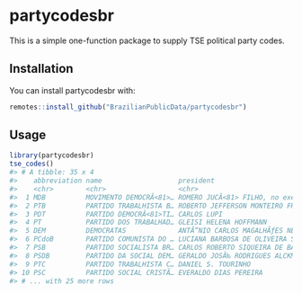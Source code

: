 
<!-- README.md is generated from README.Rmd. Please edit that file -->

# partycodesbr

This is a simple one-function package to supply TSE political party
codes.

## Installation

You can install partycodesbr with:

``` r
remotes::install_github("BrazilianPublicData/partycodesbr")
```

## Usage

``` r
library(partycodesbr)
tse_codes()
#> # A tibble: 35 x 4
#>    abbreviation name                   president                      code 
#>    <chr>        <chr>                  <chr>                          <chr>
#>  1 MDB          MOVIMENTO DEMOCRÃ<81>… ROMERO JUCÃ<81> FILHO, no exe… 15   
#>  2 PTB          PARTIDO TRABALHISTA B… ROBERTO JEFFERSON MONTEIRO FR… 14   
#>  3 PDT          PARTIDO DEMOCRÃ<81>TI… CARLOS LUPI                    12   
#>  4 PT           PARTIDO DOS TRABALHAD… GLEISI HELENA HOFFMANN         13   
#>  5 DEM          DEMOCRATAS             ANTÃ”NIO CARLOS MAGALHÃƒES NE… 25   
#>  6 PCdoB        PARTIDO COMUNISTA DO … LUCIANA BARBOSA DE OLIVEIRA S… 65   
#>  7 PSB          PARTIDO SOCIALISTA BR… CARLOS ROBERTO SIQUEIRA DE BA… 40   
#>  8 PSDB         PARTIDO DA SOCIAL DEM… GERALDO JOSÃ‰ RODRIGUES ALCKM… 45   
#>  9 PTC          PARTIDO TRABALHISTA C… DANIEL S. TOURINHO             36   
#> 10 PSC          PARTIDO SOCIAL CRISTÃ… EVERALDO DIAS PEREIRA          20   
#> # ... with 25 more rows
```
